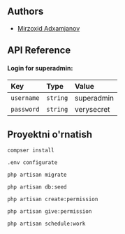 ## Authors

-   [Mirzoxid Adxamjanov](https://github.com/mirzoxidbro)

## API Reference

#### Login for superadmin:

| Key        | Type     | Value      |
| :--------- | :------- | :--------- |
| `username` | `string` | superadmin |
| `password` | `string` | verysecret |

####

## Proyektni o'rnatish

```
compser install
```

```
.env configurate
```

```
php artisan migrate
```

```
php artisan db:seed
```

```
php artisan create:permission
```

```
php artisan give:permission
```

```
php artisan schedule:work
```
